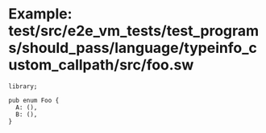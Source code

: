 # Example: test/src/e2e_vm_tests/test_programs/should_pass/language/typeinfo_custom_callpath/src/foo.sw

```sway
library;

pub enum Foo {
  A: (),
  B: (),
}

```
